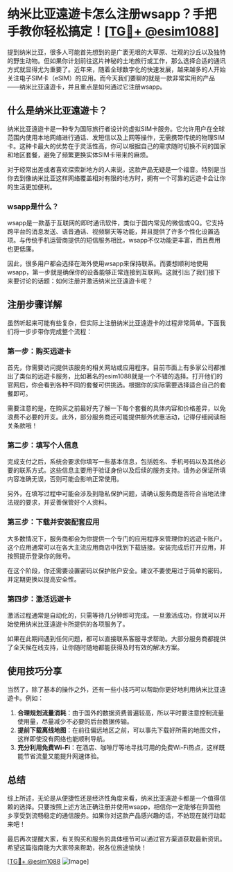 # 纳米比亚遠遊卡怎么注册wsapp？手把手教你轻松搞定！[[TG💪+ @esim1088](https://t.me/s/esim1088)]

提到纳米比亚，很多人可能首先想到的是广袤无垠的大草原、壮观的沙丘以及独特的野生动物。但如果你计划前往这片神秘的土地旅行或工作，那么选择合适的通讯方式就显得尤为重要了。近年来，随着全球数字化的快速发展，越来越多的人开始关注电子SIM卡（eSIM）的应用。而今天我们要聊的就是一款非常实用的产品——纳米比亚遠遊卡，并且重点是如何通过它注册wsapp。

## 什么是纳米比亚遠遊卡？

纳米比亚遠遊卡是一种专为国际旅行者设计的虚拟SIM卡服务。它允许用户在全球范围内使用本地网络进行通话、发短信以及上网等操作，无需携带传统的物理SIM卡。这种卡最大的优势在于灵活性高，你可以根据自己的需求随时切换不同的国家和地区套餐，避免了频繁更换实体SIM卡带来的麻烦。

对于经常出差或者喜欢探索新地方的人来说，这款产品无疑是一个福音。特别是当你去到像纳米比亚这样网络覆盖相对有限的地方时，拥有一个可靠的远遊卡会让你的生活更加便利。

### wsapp是什么？

wsapp是一款基于互联网的即时通讯软件，类似于国内常见的微信或QQ。它支持跨平台的消息发送、语音通话、视频聊天等功能，并且提供了许多个性化设置选项。与传统手机运营商提供的短信服务相比，wsapp不仅功能更丰富，而且费用也更低廉。

因此，很多用户都会选择在海外使用wsapp来保持联系。而要想顺利地使用wsapp，第一步就是确保你的设备能够正常连接到互联网。这就引出了我们接下来要讨论的话题：如何注册并激活纳米比亚遠遊卡呢？

## 注册步骤详解

虽然听起来可能有些复杂，但实际上注册纳米比亚遠遊卡的过程非常简单。下面我们将一步步带你完成整个流程：

### 第一步：购买远遊卡

首先，你需要访问提供该服务的相关网站或应用程序。目前市面上有多家公司都推出了类似的远遊卡服务，比如著名的esim1088就是一个不错的选择。打开他们的官网后，你会看到各种不同的套餐可供挑选。根据你的实际需要选择适合自己的套餐即可。

需要注意的是，在购买之前最好先了解一下每个套餐的具体内容和价格差异，以免浪费不必要的开支。此外，部分服务商还可能提供额外优惠活动，记得仔细阅读相关条款哦！

### 第二步：填写个人信息

完成支付之后，系统会要求你填写一些基本信息，包括姓名、手机号码以及其他必要的联系方式。这些信息主要用于验证身份以及后续的服务支持。请务必保证所填内容准确无误，否则可能会影响正常使用。

另外，在填写过程中可能会涉及到隐私保护问题，请确认服务商是否符合当地法律法规的要求，并妥善保管好个人资料。

### 第三步：下载并安装配套应用

大多数情况下，服务商都会为你提供一个专门的应用程序来管理你的远遊卡账户。这个应用通常可以在各大主流应用商店中找到下载链接。安装完成后打开应用，并按照提示登录你的账号。

在这个阶段，你还需要设置密码以保护账户安全。建议不要使用过于简单的密码，并定期更换以提高安全性。

### 第四步：激活远遊卡

激活过程通常是自动化的，只需等待几分钟即可完成。一旦激活成功，你就可以开始使用纳米比亚遠遊卡所提供的各项服务了。

如果在此期间遇到任何问题，都可以直接联系客服寻求帮助。大部分服务商都提供了全天候在线支持，让你随时随地都能获得及时有效的解决方案。

## 使用技巧分享

当然了，除了基本的操作之外，还有一些小技巧可以帮助你更好地利用纳米比亚遠遊卡。例如：

1. **合理规划流量消耗**：由于国外的数据资费普遍较高，所以平时要注意控制流量使用量，尽量减少不必要的后台数据传输。
2. **提前下载离线地图**：在前往偏远地区之前，可以事先下载好所需的地图文件，这样即使没有网络也能顺利导航。
3. **充分利用免费Wi-Fi**：在酒店、咖啡厅等地寻找可用的免费Wi-Fi热点，这样既能节省流量又能提升网速体验。

## 总结

综上所述，无论是从便捷性还是经济性角度来看，纳米比亚遠遊卡都是一个值得信赖的选择。只要按照上述方法正确注册并使用wsapp，相信你一定能够在异国他乡享受到流畅稳定的通信服务。如果你对这款产品感兴趣的话，不妨现在就行动起来吧！

最后再次提醒大家，有关购买和服务的具体细节可以通过官方渠道获取最新资讯。希望这篇指南能为大家带来帮助，祝各位旅途愉快！

[[TG💪+ @esim1088](https://t.me/s/esim1088) ![Image](https://i.postimg.cc/4NQfJmqS/Snipaste-2025-05-13-00-14-12.png)]